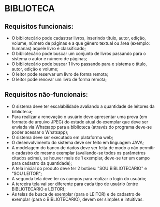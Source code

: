 # BIBLIOTECA

## Requisitos funcionais:

-	O bibliotecário pode cadastrar livros, inserindo título, autor, edição, volume, número de páginas e a que gênero textual ou área (exemplo: humanas) aquele livro é classificado;
-	O bibliotecário pode buscar um conjunto de livros passando para o sistema o autor e número de páginas;
- O bibliotecário pode buscar 1 livro passando para o sistema o título, autor, edição e volume;
- O leitor pode reservar um livro de forma remota;
- O leitor pode renovar um livro de forma remota;

## Requisitos não-funcionais:

- O sistema deve ter escalabilidade avaliando a quantidade de leitores da biblioteca;
- Para realizar a renovação o usuário deve apresentar uma prova (em formato de arquivo JPEG) do estado atual do exemplar que deve ser enviada via Whatsapp para a biblioteca (através do programa deve-se poder acessar o Whatsapp);
- O sistema deve ser executado em plataforma web;
- O desenvolvimento do sistema deve ser feito em linguagem JAVA;
- A modelagem do banco de dados deve ser feita de modo a não permitir o cadastro do mesmo exemplar (avaliando-se todos os parâmetros citados acima), se houver mais de 1 exemplar, deve-se ter um campo para cadastro da quantidade);
- A tela inicial do produto deve ter 2 botões: "SOU BIBLIOTECÁRIO" e "SOU LEITOR";
- A segunda tela deve ter os campos para realizar o login do usuário;
- A terceira tela vai ser diferente para cada tipo de usuário (entre BIBLIOTECÁRIO e LEITOR);
- As telas de busca de exemplar (para o LEITOR) e de cadastro de exemplar (para o BIBLIOTECÁRIO), devem ser simples e intuitivas.
